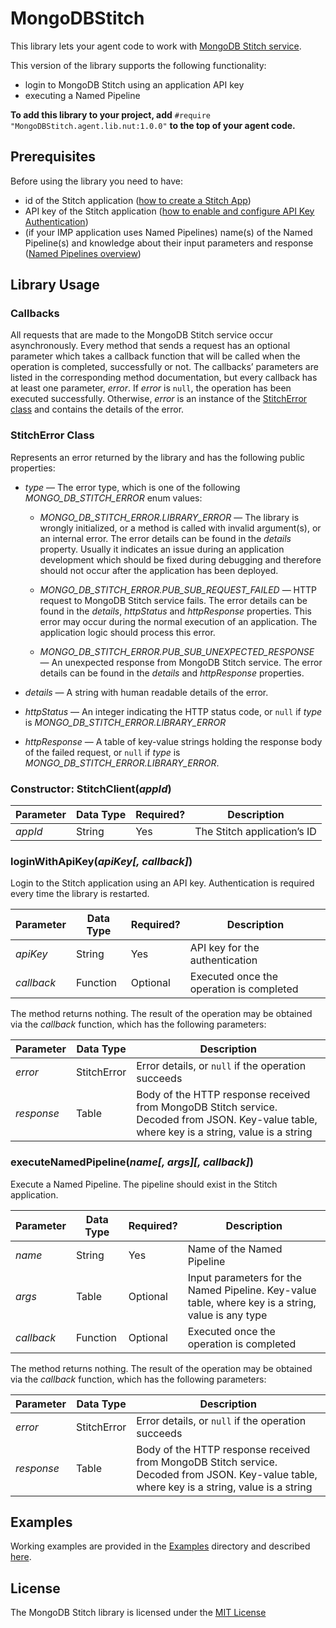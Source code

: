 # MongoDBStitch

This library lets your agent code to work with [MongoDB Stitch service](https://www.mongodb.com/cloud/stitch).

This version of the library supports the following functionality:

- login to MongoDB Stitch using an application API key
- executing a Named Pipeline

**To add this library to your project, add** `#require "MongoDBStitch.agent.lib.nut:1.0.0"` **to the top of your agent code.**

## Prerequisites

Before using the library you need to have:

- id of the Stitch application ([how to create a Stitch App](https://docs.mongodb.com/stitch/getting-started))
- API key of the Stitch application ([how to enable and configure API Key Authentication](https://docs.mongodb.com/stitch/auth/apikey-auth))
- (if your IMP application uses Named Pipelines) name(s) of the Named Pipeline(s) and knowledge about their input parameters and response ([Named Pipelines overview](https://docs.mongodb.com/stitch/reference/namedpipelines/))

## Library Usage

### Callbacks

All requests that are made to the MongoDB Stitch service occur asynchronously. Every method that sends a request has an optional parameter which takes a callback function that will be called when the operation is completed, successfully or not. The callbacks’ parameters are listed in the corresponding method documentation, but every callback has at least one parameter, *error*. If *error* is `null`, the operation has been executed successfully. Otherwise, *error* is an instance of the [StitchError class](#stitcherror-class) and contains the details of the error.

### StitchError Class

Represents an error returned by the library and has the following public properties:

- *type* &mdash; The error type, which is one of the following *MONGO_DB_STITCH_ERROR* enum values:

  - *MONGO_DB_STITCH_ERROR.LIBRARY_ERROR* &mdash; The library is wrongly initialized, or a method is called with invalid argument(s), or an internal error. The error details can be found in the *details* property. Usually it indicates an issue during an application development which should be fixed during debugging and therefore should not occur after the application has been deployed.
  
  - *MONGO_DB_STITCH_ERROR.PUB_SUB_REQUEST_FAILED* &mdash; HTTP request to MongoDB Stitch service fails. The error details can be found in the *details*, *httpStatus* and *httpResponse* properties. This error may occur during the normal execution of an application. The application logic should process this error.
  
  - *MONGO_DB_STITCH_ERROR.PUB_SUB_UNEXPECTED_RESPONSE* &mdash; An unexpected response from MongoDB Stitch service. The error details can be found in the *details* and *httpResponse* properties.
  
- *details* &mdash; A string with human readable details of the error.

- *httpStatus* &mdash; An integer indicating the HTTP status code, or `null` if *type* is *MONGO_DB_STITCH_ERROR.LIBRARY_ERROR*

- *httpResponse* &mdash; A table of key-value strings holding the response body of the failed request, or `null` if *type* is *MONGO_DB_STITCH_ERROR.LIBRARY_ERROR*.

### Constructor: StitchClient(*appId*)

| Parameter | Data Type | Required? | Description |
| --- | --- | --- | --- |
| *appId* | String | Yes  | The Stitch application’s ID |

### loginWithApiKey(*apiKey[, callback]*)

Login to the Stitch application using an API key. Authentication is required every time the library is restarted.

| Parameter | Data Type | Required? | Description |
| --- | --- | --- | --- |
| *apiKey* | String | Yes | API key for the authentication |
| *callback* | Function | Optional | Executed once the operation is completed |

The method returns nothing. The result of the operation may be obtained via the *callback* function, which has the following parameters:

| Parameter | Data Type | Description |
| --- | --- | --- |
| *error* | StitchError | Error details, or `null` if the operation succeeds |
| *response* | Table | Body of the HTTP response received from MongoDB Stitch service. Decoded from JSON. Key-value table, where key is a string, value is a string |

### executeNamedPipeline(*name[, args][, callback]*)

Execute a Named Pipeline. The pipeline should exist in the Stitch application.

| Parameter | Data Type | Required? | Description |
| --- | --- | --- | --- |
| *name* | String | Yes | Name of the Named Pipeline |
| *args* | Table | Optional | Input parameters for the Named Pipeline. Key-value table, where key is a string, value is any type |
| *callback* | Function | Optional | Executed once the operation is completed |

The method returns nothing. The result of the operation may be obtained via the *callback* function, which has the following parameters:

| Parameter | Data Type | Description |
| --- | --- | --- |
| *error* | StitchError | Error details, or `null` if the operation succeeds |
| *response* | Table | Body of the HTTP response received from MongoDB Stitch service. Decoded from JSON. Key-value table, where key is a string, value is a string |

## Examples

Working examples are provided in the [Examples](./Examples) directory and described [here](./Examples/README.md).

## License

The MongoDB Stitch library is licensed under the [MIT License](./LICENSE)
